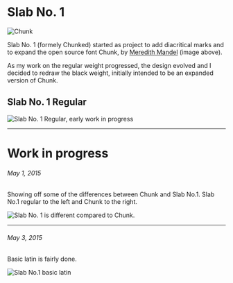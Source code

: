 # Slab No. 1

![Chunk](https://github.com/theleagueof/chunk/raw/master/images/chunk-1.jpeg)

Slab No. 1 (formely Chunked) started as project to add diacritical marks and to expand the open source font Chunk, by [Meredith Mandel](http://www.meredithmandel.com/) (image above). 

As my work on the regular weight progressed, the design evolved and I decided to redraw the black weight, initially intended to be an expanded version of Chunk.

## Slab No. 1 Regular

![Slab No. 1 Regular, early work in progress](https://github.com/andreasnymark/slab-no1/raw/master/images/slab-no1-regular-ha.png) 

***

# Work in progress

###### May 1, 2015

Showing off some of the differences between Chunk and Slab No.1. Slab No.1 regular to the left and Chunk to the right.

![Slab No. 1 is different compared to Chunk.](https://github.com/andreasnymark/slab-no1/raw/master/images/slab-no1-gQR_diff.png)

***

###### May 3, 2015

Basic latin is fairly done.

![Slab No.1 basic latin](https://github.com/andreasnymark/slab-no1/raw/master/images/slab-no1-basic_latin.png)

